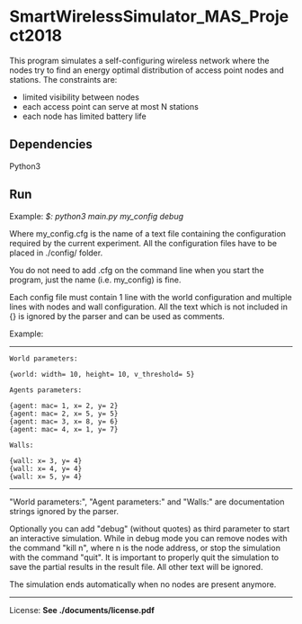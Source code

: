 # SmartWirelessSimulator_MAS_Project2018

This program simulates a self-configuring wireless network where the nodes try to find an energy optimal distribution of access point nodes and stations.
The constraints are:
 - limited visibility between nodes
 - each access point can serve at most N stations
 - each node has limited battery life

 ## Dependencies
 Python3

 ## Run
 Example:
 *$: python3 main.py my_config debug*

 Where my_config.cfg is the name of a text file containing the configuration required
 by the current experiment. All the configuration files have to be placed in ./config/ folder.

 You do not need to add .cfg on the command line when you start the program,
 just the name (i.e. my_config) is fine.

 Each config file must contain 1 line with the world configuration and multiple
 lines with nodes and wall configuration.
 All the text which is not included in {} is ignored by the parser and can
 be used as comments.

 Example:

 -------------------------------------------------------------------------------
 ```
 World parameters:
 
 {world: width= 10, height= 10, v_threshold= 5}

 Agents parameters:
 
 {agent: mac= 1, x= 2, y= 2}
 {agent: mac= 2, x= 5, y= 5}
 {agent: mac= 3, x= 8, y= 6}
 {agent: mac= 4, x= 1, y= 7}

 Walls:

 {wall: x= 3, y= 4}
 {wall: x= 4, y= 4}
 {wall: x= 5, y= 4}
 ```
 -------------------------------------------------------------------------------
 "World parameters:", "Agent parameters:" and "Walls:" are documentation strings
 ignored by the parser.

 Optionally you can add "debug" (without quotes) as third parameter to start
 an interactive simulation.
 While in debug mode you can remove nodes with the command "kill n", where n
 is the node address, or stop the simulation with the command "quit".
 It is important to properly quit the simulation to save the partial results
 in the result file.
 All other text will be ignored.

 The simulation ends automatically when no nodes are present anymore.
 
 -------------------------------------------------------------------------------
License:
 **See ./documents/license.pdf**

